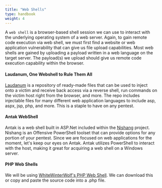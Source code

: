 ```yaml
---
title: "Web Shells"
type: handbook
weight: 4
---
```


A `web shell` is a browser-based shell session we can use to interact with the underlying operating system of a web server. Again, to gain remote code execution via web shell, we must first find a website or web application vulnerability that can give us file upload capabilities. Most web shells are gained by uploading a payload written in a web language on the target server. The payload(s) we upload should give us remote code execution capability within the browser. 

#### Laudanum, One Webshell to Rule Them All

[Laudanum](https://github.com/jbarcia/Web-Shells/tree/master/laudanum) is a repository of ready-made files that can be used to inject onto a victim and receive back access via a reverse shell, run commands on the victim host right from the browser, and more. The repo includes injectable files for many different web application languages to include asp, aspx, jsp, php, and more. This is a staple to have on any pentest.

#### Antak WebShell

Antak is a web shell built in ASP.Net included within the [Nishang](https://github.com/samratashok/nishang) project. Nishang is an Offensive PowerShell toolset that can provide options for any portion of your pentest. Since we are focused on web applications for the moment, let's keep our eyes on Antak. Antak utilizes PowerShell to interact with the host, making it great for acquiring a web shell on a Windows server. 

#### PHP Web Shells

We will be using [WhiteWinterWolf's PHP Web Shell](https://github.com/WhiteWinterWolf/wwwolf-php-webshell). We can download this or copy and paste the source code into a .php file. 